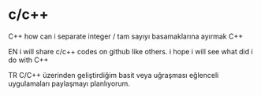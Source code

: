 # c/c++
C++ how can i separate integer / tam sayıyı basamaklarına ayırmak C++

EN
i will share c/c++ codes on github like others. i hope i will see what did i do with C++

TR
C/C++ üzerinden geliştirdiğim basit veya uğraşması eğlenceli uygulamaları paylaşmayı planlıyorum.
